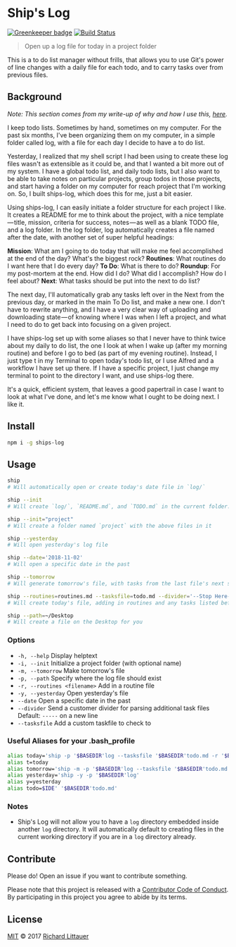 # Ship's Log

[![Greenkeeper badge](https://badges.greenkeeper.io/RichardLitt/ships-log.svg)](https://greenkeeper.io/)
[![Build Status](https://travis-ci.org/RichardLitt/ships-log.svg?branch=master)](https://travis-ci.org/RichardLitt/ships-log)

> Open up a log file for today in a project folder

This is a to do list manager without frills, that allows you to use Git's power of line changes with a daily file for each todo, and to carry tasks over from previous files.

## Background

_Note: This section comes from my write-up of why and how I use this, [here](https://medium.com/@richlitt/ships-log-my-new-to-do-list-manager-6a1d9397a0db)._

I keep todo lists. Sometimes by hand, sometimes on my computer. For the past six months, I've been organizing them on my computer, in a simple folder called log, with a file for each day I decide to have a to do list.

Yesterday, I realized that my shell script I had been using to create these log files wasn't as extensible as it could be, and that I wanted a bit more out of my system. I have a global todo list, and daily todo lists, but I also want to be able to take notes on particular projects, group todos in those projects, and start having a folder on my computer for reach project that I'm working on.
So, I built ships-log, which does this for me, just a bit easier.

Using ships-log, I can easily initiate a folder structure for each project I like. It creates a README for me to think about the project, with a nice template — title, mission, criteria for success, notes — as well as a blank TODO file, and a log folder. In the log folder, log automatically creates a file named after the date, with another set of super helpful headings:

**Mission**: What am I going to do today that will make me feel accomplished at the end of the day? What's the biggest rock?
**Routines**: What routines do I want here that I do every day?
**To Do**: What is there to do?
**Roundup**: For my post-mortem at the end. How did I do? What did I accomplish? How do I feel about?
**Next**: What tasks should be put into the next to do list?

The next day, I'll automatically grab any tasks left over in the Next from the previous day, or marked in the main To Do list, and make a new one. I don't have to rewrite anything, and I have a very clear way of uploading and downloading state — of knowing where I was when I left a project, and what I need to do to get back into focusing on a given project.

I have ships-log set up with some aliases so that I never have to think twice about my daily to do list, the one I look at when I wake up (after my morning routine) and before I go to bed (as part of my evening routine). Instead, I just type t in my Terminal to open today's todo list, or I use Alfred and a workflow I have set up there. If I have a specific project, I just change my terminal to point to the directory I want, and use ships-log there.

It's a quick, efficient system, that leaves a good papertrail in case I want to look at what I've done, and let's me know what I ought to be doing next. I like it.

## Install

```sh
npm i -g ships-log
```

## Usage

```sh
ship
# Will automatically open or create today's date file in `log/`

ship --init
# Will create `log/`, `README.md`, and `TODO.md` in the current folder.

ship --init="project"
# Will create a folder named `project` with the above files in it

ship --yesterday
# Will open yesterday's log file

ship --date='2018-11-02'
# Will open a specific date in the past

ship --tomorrow
# Will generate tomorrow's file, with tasks from the last file's next section

ship --routines=routines.md --tasksfile=todo.md --divider='--Stop Here--'
# Will create today's file, adding in routines and any tasks listed before the divider in the todo file

ship --path=~/Desktop
# Will create a file on the Desktop for you
```

### Options

- `-h, --help` Display helptext
- `-i, --init` Initialize a project folder (with optional name)
- `-m, --tomorrow` Make tomorrow's file
- `-p, --path` Specify where the log file should exist
- `-r, --routines <filename>` Add in a routine file
- `-y, --yesterday` Open yesterday's file
- `--date` Open a specific date in the past
- `--divider` Send a customer divider for parsing additional task files
  Default: `-----` on a new line
- `--tasksfile` Add a custom taskfile to check to

### Useful Aliases for your .bash_profile

```sh
alias today='ship -p '$BASEDIR'log --tasksfile '$BASEDIR'todo.md -r '$BASEDIR'daily_routines.md'
alias t=today
alias tomorrow='ship -m -p '$BASEDIR'log --tasksfile '$BASEDIR'todo.md -r '$BASEDIR'daily_routines.md'
alias yesterday='ship -y -p '$BASEDIR'log'
alias y=yesterday
alias todo=$IDE' '$BASEDIR'todo.md'
```

### Notes

- Ship's Log will not allow you to have a `log` directory embedded inside another `log` directory. It will automatically default to creating files in the current working directory if you are in a `log` directory already.

## Contribute

Please do! Open an issue if you want to contribute something.

Please note that this project is released with a [Contributor Code of Conduct](CODE_OF_CONDUCT.md). By participating in this project you agree to abide by its terms.

## License

[MIT](LICENSE) © 2017 [Richard Littauer](https://burntfen.com)
